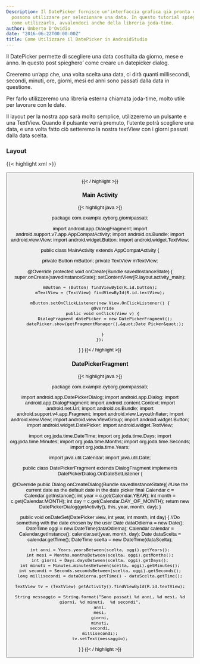 ```yaml
---
Description: Il DatePicker fornisce un'interfaccia grafica già pronta che gli utenti
  possono utilizzare per selezionare una data. In questo tutorial spiego brevemente
  come utilizzarlo, avvalendoci anche della libreria joda-time.
author: Umberto D'Ovidio
date: "2016-06-22T00:00:00Z"
title: Come Utilizzare il DatePicker in AndroidStudio
---
```

Il DatePicker permette di scegliere una data costituita da giorno, mese e anno.
In questo post spieghero’ come creare un datepicker dialog.
<!--more-->

Creeremo un’app che, una volta scelta una data, ci dirà quanti millisecondi,
secondi, minuti, ore, giorni, mesi ed anni sono passati dalla data in questione.

Per farlo utilizzeremo una libreria esterna chiamata joda-time, molto utile
per lavorare con le date.

Il layout per la nostra app sarà molto semplice, utilizzeremo un pulsante e una
TextView. Quando il pulsante verrà premuto, l’utente potrà scegliere una data,
e una volta fatto ciò setteremo la nostra textView con i giorni passati dalla
data scelta.

### Layout

{{< highlight xml >}}
<?xml version="1.0" encoding="utf-8"?>
<RelativeLayout
xmlns:android="http://schemas.android.com/apk/res/android"
xmlns:tools="http://schemas.android.com/tools"
android:layout_width="match_parent"
android:layout_height="match_parent"
android:paddingBottom="@dimen/activity_vertical_margin"
android:paddingLeft="@dimen/activity_horizontal_margin"
android:paddingRight="@dimen/activity_horizontal_margin"
android:paddingTop="@dimen/activity_vertical_margin"
tools:context="com.example.cyborg.giornipassati.MainActivity">

  <Button
  android:layout_width="wrap_content"
  android:layout_height="wrap_content"
  android:text="Scegli una data!"
  android:id="@+id/button"
  android:layout_alignParentBottom="true"
  android:layout_centerHorizontal="true"/>

  <TextView
  android:layout_width="wrap_content"
  android:layout_height="wrap_content"
  android:id="@+id/textView"
  android:layout_centerVertical="true"
  android:layout_centerHorizontal="true"/>
</RelativeLayout>
{{< / highlight >}}


### Main Activity

{{< highlight java >}}

package com.example.cyborg.giornipassati;

import android.app.DialogFragment;
import android.support.v7.app.AppCompatActivity;
import android.os.Bundle;
import android.view.View;
import android.widget.Button;
import android.widget.TextView;

public class MainActivity extends AppCompatActivity {

  private Button mButton;
  private TextView mTextView;

  @Override
  protected void onCreate(Bundle savedInstanceState) {
    super.onCreate(savedInstanceState);
    setContentView(R.layout.activity_main);

    mButton = (Button) findViewById(R.id.button);
    mTextView = (TextView) findViewById(R.id.textView);

    mButton.setOnClickListener(new View.OnClickListener() {
      @Override
      public void onClick(View v) {
        DialogFragment datePicker = new DatePickerFragment();
        datePicker.show(getFragmentManager(),&quot;Date Picker&quot;);

      }
    });
  }
}
{{< / highlight >}}


### DatePickerFragment

{{< highlight java >}}

package com.example.cyborg.giornipassati;

import android.app.DatePickerDialog;
import android.app.Dialog;
import android.app.DialogFragment;
import android.content.Context;
import android.net.Uri;
import android.os.Bundle;
import android.support.v4.app.Fragment;
import android.view.LayoutInflater;
import android.view.View;
import android.view.ViewGroup;
import android.widget.Button;
import android.widget.DatePicker;
import android.widget.TextView;

import org.joda.time.DateTime;
import org.joda.time.Days;
import org.joda.time.Minutes;
import org.joda.time.Months;
import org.joda.time.Seconds;
import org.joda.time.Years;

import java.util.Calendar;
import java.util.Date;

public class DatePickerFragment extends DialogFragment implements DatePickerDialog.OnDateSetListener {

  @Override
  public Dialog onCreateDialog(Bundle savedInstanceState){
    //Use the current date as the default date in the date picker
    final Calendar c = Calendar.getInstance();
    int year = c.get(Calendar.YEAR);
    int month = c.get(Calendar.MONTH);
    int day = c.get(Calendar.DAY_OF_MONTH);
    return new DatePickerDialog(getActivity(), this, year, month, day);
  }

  public void onDateSet(DatePicker view, int year, int month, int day) {
    //Do something with the date chosen by the user
    Date dataOdierna = new Date();
    DateTime oggi = new DateTime(dataOdierna);
    Calendar calendar = Calendar.getInstance();
    calendar.set(year, month, day);
    Date dataScelta = calendar.getTime();
    DateTime scelta = new DateTime(dataScelta);

    int anni = Years.yearsBetween(scelta, oggi).getYears();
    int mesi = Months.monthsBetween(scelta, oggi).getMonths();
    int giorni = Days.daysBetween(scelta, oggi).getDays();
    int minuti = Minutes.minutesBetween(scelta, oggi).getMinutes();
    int secondi = Seconds.secondsBetween(scelta, oggi).getSeconds();
    long millisecondi = dataOdierna.getTime() - dataScelta.getTime();

    TextView tv = (TextView) getActivity().findViewById(R.id.textView);

    String messaggio = String.format("Sono passati %d anni, %d mesi, %d giorni, %d minuti,  %d secondi",
    anni,
    mesi,
    giorni,
    minuti,
    secondi,
    millisecondi);
    tv.setText(messaggio);
  }
}
{{< / highlight >}}
